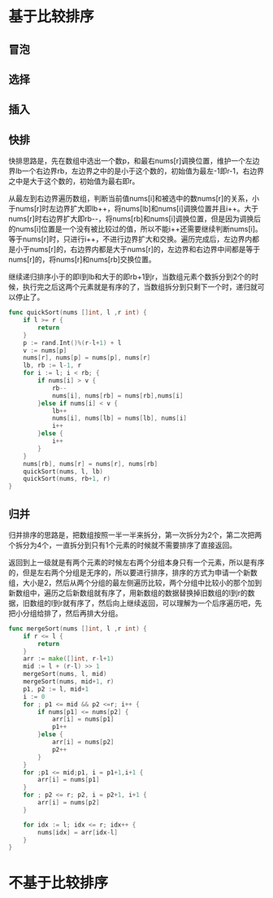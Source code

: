 # 基于比较排序
## 冒泡
## 选择
## 插入
## 快排
快排思路是，先在数组中选出一个数p，和最右nums[r]调换位置，维护一个左边界lb一个右边界rb，左边界之中的是小于这个数的，初始值为最左-1即r-1，右边界之中是大于这个数的，初始值为最右即r。

从最左到右边界遍历数组，判断当前值nums[i]和被选中的数nums[r]的关系，小于nums[r]时左边界扩大即lb++，将nums[lb]和nums[i]调换位置并且i++。大于nums[r]时右边界扩大即rb--，将nums[rb]和nums[i]调换位置，但是因为调换后的nums[i]位置是一个没有被比较过的值，所以不能i++还需要继续判断nums[i]。等于nums[r]时，只进行i++，不进行边界扩大和交换。遍历完成后，左边界内都是小于nums[r]的，右边界内都是大于nums[r]的，左边界和右边界中间都是等于nums[r]的，将nums[r]和nums[rb]交换位置。

继续递归排序小于的即l到lb和大于的即rb+1到r，当数组元素个数拆分到2个的时候，执行完之后这两个元素就是有序的了，当数组拆分到只剩下一个时，递归就可以停止了。
```go
func quickSort(nums []int, l ,r int) {
    if l >= r {
        return 
    }
    p := rand.Int()%(r-l+1) + l
    v := nums[p]
    nums[r], nums[p] = nums[p], nums[r]
    lb, rb := l-1, r
    for i := l; i < rb; {
        if nums[i] > v {
            rb--
            nums[i], nums[rb] = nums[rb],nums[i]
        }else if nums[i] < v {
            lb++
            nums[i], nums[lb] = nums[lb], nums[i]
            i++
        }else {
            i++
        }
    }
    nums[rb], nums[r] = nums[r], nums[rb]
    quickSort(nums, l, lb)
    quickSort(nums, rb+1, r)
}
```
## 归并
归并排序的思路是，把数组按照一半一半来拆分，第一次拆分为2个，第二次把两个拆分为4个，一直拆分到只有1个元素的时候就不需要排序了直接返回。

返回到上一级就是有两个元素的时候左右两个分组本身只有一个元素，所以是有序的，但是左右两个分组是无序的，所以要进行排序，排序的方式为申请一个新数组，大小是2，然后从两个分组的最左侧遍历比较，两个分组中比较小的那个加到新数组中，遍历之后新数组就有序了，用新数组的数据替换掉旧数组的l到r的数据，旧数组的l到r就有序了，然后向上继续返回，可以理解为一个后序遍历吧，先把小分组给排了，然后再排大分组。
```go
func mergeSort(nums []int, l ,r int) {
    if r <= l {
        return 
    }
    arr := make([]int, r-l+1)
    mid := l + (r-l) >> 1
    mergeSort(nums, l, mid)
    mergeSort(nums, mid+1, r)
    p1, p2 := l, mid+1
    i := 0
    for ; p1 <= mid && p2 <=r; i++ {
        if nums[p1] <= nums[p2] {
            arr[i] = nums[p1]
            p1++
        }else {
            arr[i] = nums[p2]
            p2++
        }
    }
    for ;p1 <= mid;p1, i = p1+1,i+1 {
        arr[i] = nums[p1]
    }
    for ; p2 <= r; p2, i = p2+1, i+1 {
        arr[i] = nums[p2]
    }

    for idx := l; idx <= r; idx++ {
        nums[idx] = arr[idx-l]
    }
}
```

# 不基于比较排序
## 